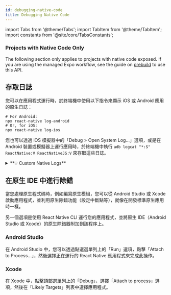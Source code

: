 ```yaml
---
id: debugging-native-code
title: Debugging Native Code
---
```


import Tabs from '@theme/Tabs'; import TabItem from '@theme/TabItem'; import constants from '@site/core/TabsConstants';

<div className="banner-native-code-required">
  <h3>Projects with Native Code Only</h3>
  <p>The following section only applies to projects with native code exposed. If you are using the managed Expo workflow, see the guide on <a href="https://docs.expo.dev/workflow/prebuild/" target="_blank">prebuild</a> to use this API.</p>
</div>

## 存取日誌

您可以在應用程式運行時，於終端機中使用以下指令來顯示 iOS 或 Android 應用的原生日誌：

```shell
# For Android:
npx react-native log-android
# Or, for iOS:
npx react-native log-ios
```

您也可以透過 iOS 模擬器中的「Debug > Open System Log…」選項，或是在 Android 裝置或模擬器上運行應用時，於終端機中執行 `adb logcat "*:S" ReactNative:V ReactNativeJS:V` 來存取這些日誌。

<details>
<summary>**💡 Custom Native Logs**</summary>

If you are writing a Native Module and want to add custom logs to your module for debugging purposes, you can use the following method:

#### Android (Java/Kotlin)

In your native module, use the `Log` class to add logs that can be viewed in Logcat:

```java
import android.util.Log;

private void log(String message) {
    Log.d("YourModuleName", message);
}
```

To view these logs in Logcat, use this command, replacing `YourModuleName` with your custom tag:

```shell
adb logcat "*:S" ReactNative:V ReactNativeJS:V YourModuleName:D
```

#### iOS (Objective-C/Swift)

In your native module, use `NSLog` for custom logs:

```objective-c
NSLog(@"YourModuleName: %@", message);
```

Or, in Swift:

```swift
print("YourModuleName: \(message)")
```

These logs will appear in the Xcode console when running the app.

</details>

## 在原生 IDE 中進行除錯

當您處理原生程式碼時，例如編寫原生模組，您可以從 Android Studio 或 Xcode 啟動應用程式，並利用原生除錯功能（設定中斷點等），就像在開發標準原生應用時一樣。

另一個選項是使用 React Native CLI 運行您的應用程式，並將原生 IDE（Android Studio 或 Xcode）的原生除錯器附加到該程序上。

### Android Studio

在 Android Studio 中，您可以透過點選選單列上的「Run」選項，點擊「Attach to Process...」，然後選擇正在運行的 React Native 應用程式來完成此操作。

### Xcode

在 Xcode 中，點擊頂部選單列上的「Debug」，選擇「Attach to process」選項，然後在「Likely Targets」列表中選擇應用程式。